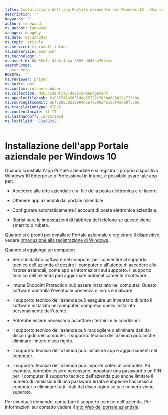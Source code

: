 ```yaml
---
title: Installazione dell'app Portale aziendale per Windows 10 | Microsoft Docs
description: ''
keywords: ''
author: lenewsad
ms.author: lanewsad
manager: dougeby
ms.date: 01/23/2017
ms.topic: article
ms.service: microsoft-intune
ms.subservice: end-user
ms.technology: ''
ms.assetid: 0dc35efe-4fd4-4d4a-8569-d649ea704fea
searchScope:
- User help
ROBOTS: ''
ms.reviewer: priyar
ms.suite: ems
ms.custom: intune-enduser
ms.collection: M365-identity-device-management
ms.openlocfilehash: 61825741a5651daa55727c706ba683628e723c8a
ms.sourcegitcommit: ebf72b038219904d6e7d20024b107f4aa68f57e6
ms.translationtype: MTE75
ms.contentlocale: it-IT
ms.lasthandoff: 12/05/2019
ms.locfileid: "72490292"
---
```

# <a name="installing-the-company-portal-app-for-windows-10"></a>Installazione dell'app Portale aziendale per Windows 10  

Quando si installa l'app Portale aziendale e si registra il proprio dispositivo Windows 10 Enterprise o Professional in Intune, è possibile usare tale app per:

- Accedere alla rete aziendale e ai file della posta elettronica e di lavoro.

- Ottenere app aziendali dal portale aziendale.

- Configurare automaticamente l'account di posta elettronica aziendale.

- Ripristinare le impostazioni di fabbrica del telefono se questo viene smarrito o rubato.

Quando si è pronti per installare Portale aziendale e registrare il dispositivo, vedere [Introduzione alla registrazione di Windows](windows-enrollment-company-portal.md).  

Quando si aggiunge un computer:

- Verrà installato software nel computer per consentire al supporto tecnico dell'azienda di gestire il computer e all'utente di accedere alle risorse aziendali, come app e informazioni sul supporto. Il supporto tecnico dell'azienda può aggiornare automaticamente il software.

- Intune Endpoint Protection può essere installato nel computer. Questo software controlla l'eventuale presenza di virus e malware.

- Il supporto tecnico dell'azienda può eseguire un inventario di tutto il software installato nel computer, compreso quello installato personalmente dall'utente.

- Potrebbe essere necessario accettare i termini e le condizioni.

- Il supporto tecnico dell'azienda può raccogliere o eliminare dati dal disco rigido del computer. Il supporto tecnico dell'azienda può anche eliminare l'intero disco rigido.

- Il supporto tecnico dell'azienda può installare app e aggiornamenti nel computer.

- Il supporto tecnico dell'azienda può imporre criteri al computer. Ad esempio, potrebbe essere necessario impostare una password o un PIN per il computer. Il supporto tecnico dell'azienda può anche limitare il numero di immissioni di una password errata e impedire l'accesso al computer o eliminare tutti i dati dal disco rigido se tale numero viene superato.

Per eventuali domande, contattare il supporto tecnico dell'azienda. Per informazioni sul contatto vedere il [sito Web del portale aziendale](https://go.microsoft.com/fwlink/?linkid=2010980).
